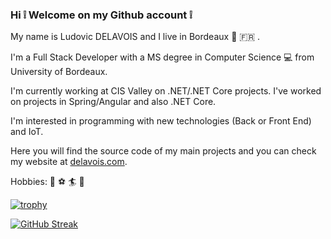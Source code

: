 ### Hi :grey_exclamation: Welcome on my Github account :grey_exclamation:

My name is Ludovic DELAVOIS and I live in Bordeaux :wine_glass: :fr: .

I'm a Full Stack Developer with a MS degree in Computer Science :computer: from University of Bordeaux.

I'm currently working at CIS Valley on .NET/.NET Core projects. I've worked on projects in Spring/Angular and also .NET Core.

I'm interested in programming with new technologies (Back or Front End) and IoT. 

Here you will find the source code of my main projects and you can check my website at [delavois.com](https://delavois.com).

Hobbies: :tennis: :soccer: :surfer: :ski: 

[![trophy](https://github-profile-trophy.vercel.app/?username=ldelavois)](https://github.com/ldelavois/github-profile-trophy)

[![GitHub Streak](https://github-readme-streak-stats.herokuapp.com/?user=ldelavois)](https://github.com/ldelavois/github-readme-streak-stats)

<!--![Metrics](https://metrics.lecoq.io/ldelavois?template=classic&base.activity=0&base.community=0&base.repositories=0&base.metadata=0&activity=1&languages=1&isocalendar=1&isocalendar.duration=half-year&activity.limit=5&activity.days=14&activity.filter=all&config.timezone=Europe%2FParis&config.animated=true) -->



<!--
**ldelavois/ldelavois** is a ✨ _special_ ✨ repository because its `README.md` (this file) appears on your GitHub profile.

Here are some ideas to get you started:

- 🔭 I’m currently working on ...
- 🌱 I’m currently learning ...
- 👯 I’m looking to collaborate on ...
- 🤔 I’m looking for help with ...
- 💬 Ask me about ...
- 📫 How to reach me: ...
- 😄 Pronouns: ...
- ⚡ Fun fact: ...
-->

